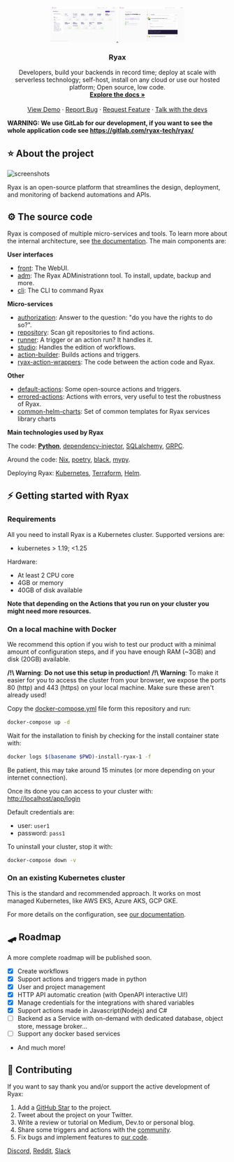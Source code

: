 
<div align="center">

  <a href="https://ryax.tech">
    <img src="img/dashboard.png" alt="dashboard" height="80">
    <img src="img/run.png" alt="run" height="80">
  </a>
  <h3 align="center">Ryax</h3>

  <p align="center">
    Developers, build your backends in record time; deploy at scale with serverless technology; self-host, install on any cloud or use our hosted platform; Open source, low code.
    <br />
    <a href="https://docs.ryax.tech/"><strong>Explore the docs »</strong></a>
    <br />
    <br />
    <a href="https://www.youtube.com/watch?v=PUVgu8lkNJI">View Demo</a>
    ·
    <a href="https://gitlab.com/ryax-tech/ryax/ryax-main/-/issues/new">Report Bug</a>
    ·
    <a href="https://gitlab.com/ryax-tech/ryax/ryax-main/-/issues/new">Request Feature</a>
    ·
    <a href="https://discord.gg/bg7s7Es8">Talk with the devs</a>
  </p>
</div>

**WARNING: We use GitLab for our development, if you want to see the whole application code see https://gitlab.com/ryax-tech/ryax/**

## ⭐ About the project

![screenshots](https://user-images.githubusercontent.com/104617518/167607552-44354081-c7d7-4f65-bc25-fca4aec65967.png)

Ryax is an open-source platform that streamlines the design, deployment, and
monitoring of backend automations and APIs.

## ⚙ The source code

Ryax is composed of multiple micro-services and tools. To learn more about the internal architecture, see [the documentation](https://docs.ryax.tech/reference/architecture.html). The main components are:

**User interfaces**
 - [front](https://gitlab.com/ryax-tech/ryax/ryax-front.git): The WebUI.
 - [adm](https://gitlab.com/ryax-tech/ryax/ryax-adm.git): The Ryax ADMinistrationn tool. To install, update, backup and more.
 - [cli](https://gitlab.com/ryax-tech/ryax/ryax-cli.git): The CLI to command Ryax

**Micro-services**
 - [authorization](https://gitlab.com/ryax-tech/ryax/ryax-authorization.git): Answer to the question: "do you have the rights to do so?".
 - [repository](https://gitlab.com/ryax-tech/ryax/ryax-repository.git): Scan git repositories to find actions.
 - [runner](https://gitlab.com/ryax-tech/ryax/ryax-runner.git): A trigger or an action run? It handles it.
 - [studio](https://gitlab.com/ryax-tech/ryax/ryax-studio.git): Handles the edition of workflows.
 - [action-builder](https://gitlab.com/ryax-tech/ryax/ryax-action-builder.git): Builds actions and triggers.
 - [ryax-action-wrappers](https://gitlab.com/ryax-tech/ryax/ryax-action-wrappers.git): The code between the action code and Ryax.

**Other**
 - [default-actions](https://gitlab.com/ryax-tech/workflows/default-actions.git): Some open-source actions and triggers.
 - [errored-actions](https://gitlab.com/ryax-tech/ryax/errored-actions.git): Actions with errors, very useful to test the robustness of Ryax.
 - [common-helm-charts](https://gitlab.com/ryax-tech/ryax/common-helm-charts): Set of common templates for Ryax services library charts

**Main technologies used by Ryax**

The code: **[Python](https://www.python.org/)**, [dependency-injector](https://python-dependency-injector.ets-labs.org/index.html), [SQLalchemy](https://docs.sqlalchemy.org), [GRPC](https://grpc.io/).

Around the code: [Nix](nixos.org/), [poetry](https://python-poetry.org/), [black](https://black.readthedocs.io/en/stable/), [mypy](https://mypy.readthedocs.io/).

Deploying Ryax: [Kubernetes](https://kubernetes.io/), [Terraform](https://www.terraform.io/), [Helm](https://helm.sh/).


## ⚡ Getting started with Ryax

### Requirements

All you need to install Ryax is a Kubernetes cluster. Supported versions are:

* kubernetes > 1.19; <1.25

Hardware:

* At least 2 CPU core
* 4GB or memory
* 40GB of disk available


**Note that depending on the Actions that you run on your cluster you might need
more resources.**


### On a local machine with Docker

We recommend this option if you wish to test our product with a minimal amount of configuration steps, and if you have enough RAM (~3GB) and disk (20GB) available.

**/!\ Warning**: **Do not use this setup in production!**
**/!\ Warning**: To make it easier for you to access the cluster from your
browser, we expose the ports 80 (http) and 443 (https) on your local machine.
Make sure these aren't already used!

Copy the [docker-compose.yml](https://gitlab.com/ryax-tech/ryax/ryax-main/-/blob/master/docker-compose.yml) file form this repository and run:
```sh
docker-compose up -d
```

Wait for the installation to finish by checking for the install container
state with:
```sh
docker logs $(basename $PWD)-install-ryax-1 -f
```
Be patient, this may take around 15 minutes (or more depending on your internet
connection).

Once its done you can access to your cluster with:
[http://localhost/app/login]()

Default credentials are:
- user: `user1`
- password: `pass1`

To uninstall your cluster, stop it with:
```sh
docker-compose down -v
```

### On an existing Kubernetes cluster

This is the standard and recommended approach.
It works on most managed Kubernetes, like AWS EKS, Azure AKS, GCP GKE.

For more details on the configuration, see [our documentation](https://docs.ryax.tech/howto/install_ryax_kubernetes.html).


## 🛹 Roadmap

A more complete roadmap will be published soon.

- [x] Create workflows
- [x] Support actions and triggers made in python
- [x] User and project management
- [x] HTTP API automatic creation (with OpenAPI interactive UI!)
- [x] Manage credentials for the integrations with shared variables
- [x] Support actions made in Javascript(Nodejs) and C#
- [ ] Backend as a Service with on-demand with dedicated database, object store, message
  broker...
- [ ] Support any docker based services
- And much more!

## 🤗 Contributing

If you want to say thank you and/or support the active development of Ryax:

1. Add a [GitHub Star](https://github.com/RyaxTech/ryax/) to the project.
2. Tweet about the project on your Twitter.
3. Write a review or tutorial on Medium, Dev.to or personal blog.
4. Share some triggers and actions with the [community](https://discord.gg/bg7s7Es8).
5. Fix bugs and implement features to [our code](https://gitlab.com/ryax-tech/ryax/ryax-main).


[Discord](https://discord.gg/bg7s7Es8),
[Reddit](https://www.reddit.com/r/ryax/),
[Slack](https://join.slack.com/t/ryax/shared_invite/zt-fjx7pud0-GAYiNrDEa1hHyArs5etMiA)
